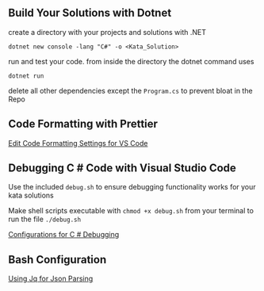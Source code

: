 ## Build Your Solutions with Dotnet

create a directory with your projects and solutions with .NET

`dotnet new console -lang "C#" -o <Kata_Solution>`

run and test your code. from inside the directory the dotnet command uses

`dotnet run `

delete all other dependencies except the `Program.cs` to prevent bloat in the Repo

## Code Formatting with Prettier 

[Edit Code Formatting Settings for VS Code](https://stackoverflow.com/questions/47352611/visual-studio-code-doesnt-format-c-sharp-code)

## Debugging C # Code with Visual Studio Code

Use the included `debug.sh` to ensure debugging functionality works for your kata solutions

Make shell scripts executable with `chmod +x debug.sh` from your terminal
to run the file `./debug.sh`

[Configurations for C # Debugging ](https://www.pluralsight.com/guides/debugging-.net-core-apps-with-visual-studio-code)

## Bash Configuration 

[Using Jq for Json Parsing](https://cameronnokes.com/blog/working-with-json-in-bash-using-jq/)